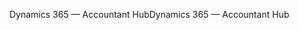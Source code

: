 <span data-ttu-id="f6655-101">Dynamics 365 — Accountant Hub</span><span class="sxs-lookup"><span data-stu-id="f6655-101">Dynamics 365 — Accountant Hub</span></span>
